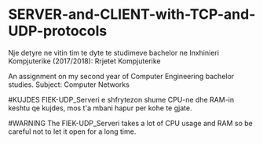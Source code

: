 # SERVER-and-CLIENT-with-TCP-and-UDP-protocols
Nje detyre ne vitin tim te dyte te studimeve bachelor ne Inxhinieri Kompjuterike (2017/2018): Rrjetet Kompjuterike

An assignment on my second year of Computer Engineering bachelor studies. Subject: Computer Networks

#KUJDES
FIEK-UDP_Serveri e shfrytezon shume CPU-ne dhe RAM-in keshtu qe kujdes, mos t'a mbani hapur per kohe te gjate.

#WARNING
The FIEK-UDP_Serveri takes a lot of CPU usage and RAM so be careful not to let it open for a long time.
